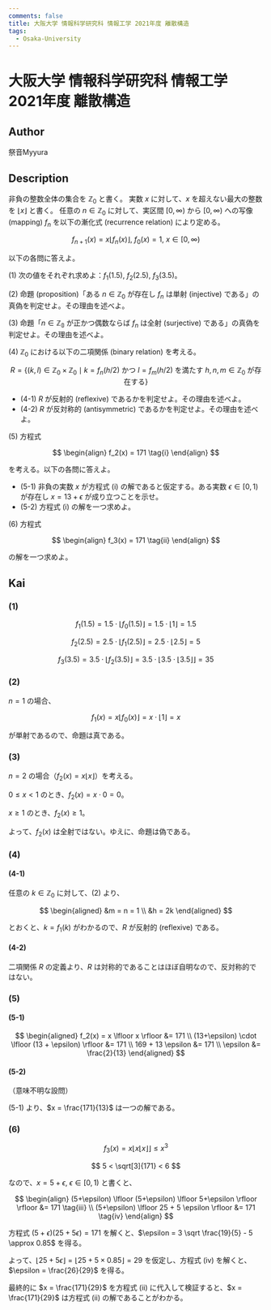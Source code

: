 ```yaml
---
comments: false
title: 大阪大学 情報科学研究科 情報工学 2021年度 離散構造
tags:
  - Osaka-University
---
```

# 大阪大学 情報科学研究科 情報工学 2021年度 離散構造

## **Author**
祭音Myyura

## **Description**
非負の整数全体の集合を $\mathbb{Z}_0$ と書く。
実数 $x$ に対して、$x$ を超えない最大の整数を $\lfloor x \rfloor$ と書く。
任意の $n \in \mathbb{Z}_0$ に対して、実区間 $[0, \infty)$ から $[0, \infty)$ への写像 (mapping) $f_n$ を以下の漸化式 (recurrence relation) により定める。

$$
f_{n+1}(x) = x \lfloor f_n(x) \rfloor, \ f_0(x) = 1,\ x \in [0, \infty)
$$

以下の各問に答えよ。

(1) 次の値をそれぞれ求めよ：$f_1(1.5)$, $f_2(2.5)$, $f_3(3.5)$。

(2) 命題 (proposition)「ある $n \in \mathbb{Z}_0$ が存在し $f_n$ は単射 (injective) である」の真偽を判定せよ。その理由を述べよ。

(3) 命題「$n \in \mathbb{Z_0}$ が正かつ偶数ならば $f_n$ は全射 (surjective) である」の真偽を判定せよ。その理由を述べよ。

(4) $\mathbb{Z}_0$ における以下の二項関係 (binary relation) を考える。

$$
R = \{(k,l) \in \mathbb{Z}_0 \times \mathbb{Z}_0 \mid k = f_n(h/2) \text{ かつ } l = f_m(h/2) \text{ を満たす } h,n,m \in \mathbb{Z}_0 \text{ が存在する}\}
$$

- (4-1) $R$ が反射的 (reflexive) であるかを判定せよ。その理由を述べよ。
- (4-2) $R$ が反対称的 (antisymmetric) であるかを判定せよ。その理由を述べよ。

(5) 方程式

$$
\begin{align}
f_2(x) = 171  \tag{i}
\end{align}
$$

を考える。以下の各問に答えよ。

- (5-1) 非負の実数 $x$ が方程式 (i) の解であると仮定する。ある実数 $\epsilon \in [0,1)$ が存在し $x=13+\epsilon$ が成り立つことを示せ。 
- (5-2) 方程式 (i) の解を一つ求めよ。 

(6) 方程式

$$
\begin{align}
f_3(x) = 171  \tag{ii}
\end{align}
$$

の解を一つ求めよ。

## **Kai**
### (1)

$$
f_1(1.5) = 1.5 \cdot \lfloor f_0(1.5) \rfloor = 1.5 \cdot \lfloor 1 \rfloor = 1.5
$$

$$
f_2(2.5) = 2.5 \cdot \lfloor f_1(2.5) \rfloor = 2.5 \cdot \lfloor 2.5 \rfloor = 5
$$

$$
f_3(3.5) = 3.5 \cdot \lfloor f_2(3.5) \rfloor = 3.5 \cdot \lfloor 3.5 \cdot \lfloor 3.5 \rfloor \rfloor = 35
$$

### (2)
$n = 1$ の場合、

$$
f_1(x) = x \lfloor f_0(x) \rfloor = x \cdot \lfloor 1 \rfloor = x
$$

が単射であるので、命題は真である。

### (3)
$n = 2$ の場合（$f_2(x) = x \lfloor x \rfloor$）を考える。

$0 \leq x < 1$ のとき、$f_2(x) = x \cdot 0 = 0$。

$x \geq 1$ のとき、$f_2(x) \geq 1$。

よって、$f_2(x)$ は全射ではない。ゆえに、命題は偽である。

### (4)
#### (4-1)
任意の $k \in \mathbb{Z}_0$ に対して、(2) より、

$$
\begin{aligned}
    &m = n = 1 \\
    &h = 2k
\end{aligned}
$$

とおくと、$k = f_1(k)$ がわかるので、$R$ が反射的 (reflexive) である。

#### (4-2)
二項関係 $R$ の定義より、$R$ は対称的であることはほぼ自明なので、反対称的ではない。

### (5)
#### (5-1)

$$
\begin{aligned}
f_2(x) = x \lfloor x \rfloor &= 171 \\
(13+\epsilon) \cdot \lfloor (13 + \epsilon) \rfloor &= 171 \\
169 + 13 \epsilon &= 171 \\
\epsilon &= \frac{2}{13}
\end{aligned}
$$

#### (5-2)
（意味不明な設問）

(5-1) より、$x = \frac{171}{13}$ は一つの解である。

### (6)

$$
f_3(x) = x \lfloor x \lfloor x \rfloor \rfloor \leq x^3
$$

$$
5 < \sqrt[3]{171} <  6
$$

なので、$x = 5 + \epsilon, \ \epsilon \in [0, 1)$ と書くと、

$$
\begin{align}
    (5+\epsilon) \lfloor (5+\epsilon) \lfloor 5+\epsilon \rfloor \rfloor &= 171 \tag{iii} \\
    (5+\epsilon) \lfloor 25 + 5 \epsilon \rfloor &= 171 \tag{iv}
\end{align}
$$

方程式 $(5+\epsilon)(25 + 5 \epsilon) = 171$ を解くと、$\epsilon = 3 \sqrt \frac{19}{5} - 5 \approx 0.85$ を得る。

よって、$\lfloor 25 + 5 \epsilon \rfloor = \lfloor 25 + 5 \times 0.85 \rfloor = 29$ を仮定し、方程式 (iv) を解くと、$\epsilon = \frac{26}{29}$ を得る。

最終的に $x = \frac{171}{29}$ を方程式 (ii) に代入して検証すると、$x = \frac{171}{29}$ は方程式 (ii) の解であることがわかる。